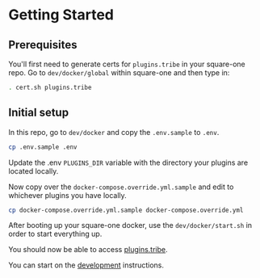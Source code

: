 # Getting Started

## Prerequisites

You'll first need to generate certs for `plugins.tribe` in your square-one repo. Go to `dev/docker/global` within square-one and then type in:
```sh
. cert.sh plugins.tribe
```

## Initial setup

In this repo, go to `dev/docker` and copy the `.env.sample` to `.env`.

```sh
cp .env.sample .env
```

Update the .env `PLUGINS_DIR` variable with the directory your plugins are located locally.


Now copy over the `docker-compose.override.yml.sample` and edit to whichever plugins you have locally.

```sh
cp docker-compose.override.yml.sample docker-compose.override.yml
```

After booting up your square-one docker, use the `dev/docker/start.sh` in order to start everything up.

You should now be able to access [plugins.tribe](https://plugins.tribe).

You can start on the [development](development.md) instructions.